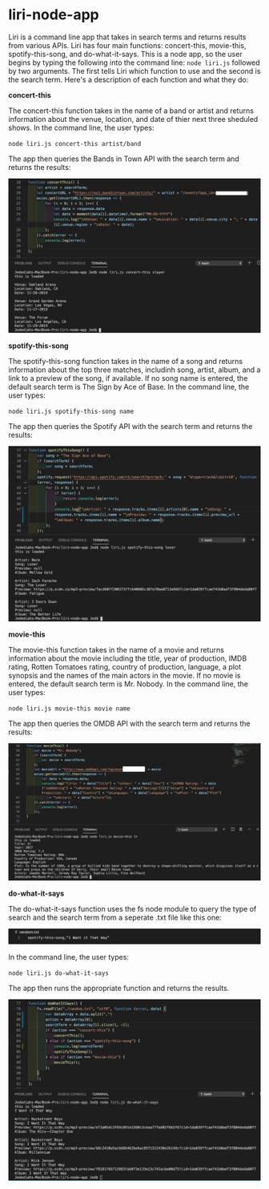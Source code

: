 # liri-node-app

Liri is a command line app that takes in search terms and returns results from various APIs. Liri has four main functions: concert-this, movie-this, spotify-this-song, and do-what-it-says. This is a node app, so the user begins by typing the following into the command line: `node liri.js` followed by two arguments. The first tells Liri which function to use and the second is the search term. Here's a description of each function and what they do:

**concert-this**

The concert-this function takes in the name of a band or artist and returns information about the venue, location, and date of thier next three sheduled shows. In the command line, the user types:

`node liri.js concert-this artist/band`

The app then queries the Bands in Town API with the search term and returns the results:

![concert-this code](concert-this.png)


**spotify-this-song**

The spotify-this-song function takes in the name of a song and returns information about the top three matches, includinh song, artist, album, and a link to a preview of the song, if available. If no song name is entered, the default search term is The Sign by Ace of Base. In the command line, the user types:

`node liri.js spotify-this-song name`

The app then queries the Spotify API with the search term and returns the results:

![spotify-this-song code](spotify-this-song.png)


**movie-this**

The movie-this function takes in the name of a movie and returns information about the movie including the title, year of production, IMDB rating, Rotten Tomatoes rating, country of production, language, a plot synopsis and the names of the main actors in the movie. If no movie is entered, the default search term is Mr. Nobody. In the command line, the user types: 

`node liri.js movie-this movie name`

The app then queries the OMDB API with the search term and returns the results:

![movie-this code](movie-this.png)


**do-what-it-says**

The do-what-it-says function uses the fs node module to query the type of search and the search term from a seperate .txt file like this one: 

![text-file code](text-file.png)

In the command line, the user types:  

`node liri.js do-what-it-says`

The app then runs the appropriate function and returns the results.

![do-what-it-says code](do-what-it-says.png)
